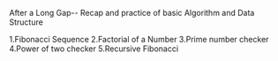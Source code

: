 After a Long Gap-- Recap and practice of basic Algorithm and Data Structure

1.Fibonacci Sequence
2.Factorial of a Number
3.Prime number checker
4.Power of two checker
5.Recursive Fibonacci